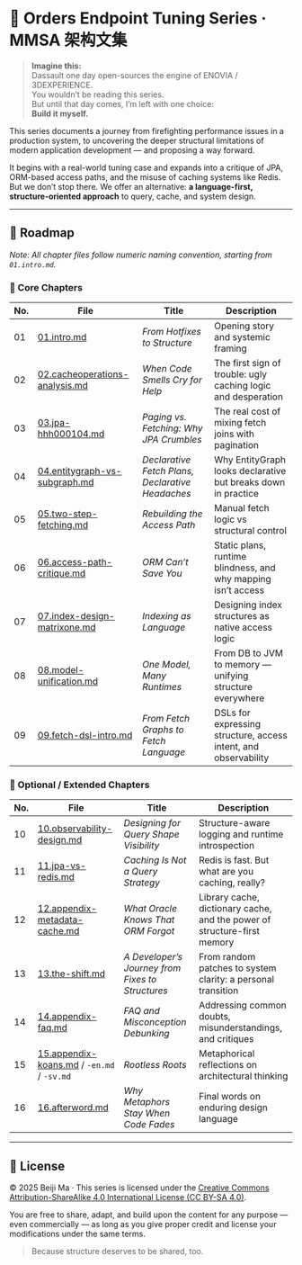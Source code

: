# 📘 Orders Endpoint Tuning Series · MMSA 架构文集

> **Imagine this:**  
> Dassault one day open-sources the engine of ENOVIA / 3DEXPERIENCE.  
> You wouldn’t be reading this series.  
> But until that day comes, I’m left with one choice:  
> **Build it myself.**

This series documents a journey from firefighting performance issues in a production system, to uncovering the deeper structural limitations of modern application development — and proposing a way forward.

It begins with a real-world tuning case and expands into a critique of JPA, ORM-based access paths, and the misuse of caching systems like Redis. But we don’t stop there. We offer an alternative: **a language-first, structure-oriented approach** to query, cache, and system design.

---

## 🧭 Roadmap

*Note: All chapter files follow numeric naming convention, starting from `01.intro.md`.*

### 📂 Core Chapters

| No. | File | Title | Description |
|-----|------|-------|-------------|
| 01 | [01.intro.md](docs/01.intro.md) | *From Hotfixes to Structure* | Opening story and systemic framing |
| 02 | [02.cacheoperations-analysis.md](docs/02.cacheoperations-analysis.md) | *When Code Smells Cry for Help* | The first sign of trouble: ugly caching logic and desperation |
| 03 | [03.jpa-hhh000104.md](docs/03.jpa-hhh000104.md) | *Paging vs. Fetching: Why JPA Crumbles* | The real cost of mixing fetch joins with pagination |
| 04 | [04.entitygraph-vs-subgraph.md](docs/04.entitygraph-vs-subgraph.md) | *Declarative Fetch Plans, Declarative Headaches* | Why EntityGraph looks declarative but breaks down in practice |
| 05 | [05.two-step-fetching.md](docs/05.two-step-fetching.md) | *Rebuilding the Access Path* | Manual fetch logic vs structural control |
| 06 | [06.access-path-critique.md](docs/06.access-path-critique.md) | *ORM Can’t Save You* | Static plans, runtime blindness, and why mapping isn’t access |
| 07 | [07.index-design-matrixone.md](docs/07.index-design-matrixone.md) | *Indexing as Language* | Designing index structures as native access logic |
| 08 | [08.model-unification.md](docs/08.model-unification.md) | *One Model, Many Runtimes* | From DB to JVM to memory — unifying structure everywhere |
| 09 | [09.fetch-dsl-intro.md](docs/09.fetch-dsl-intro.md) | *From Fetch Graphs to Fetch Language* | DSLs for expressing structure, access intent, and observability |

### 🧪 Optional / Extended Chapters

| No. | File | Title | Description |
|-----|------|-------|-------------|
| 10 | [10.observability-design.md](docs/10.observability-design.md) | *Designing for Query Shape Visibility* | Structure-aware logging and runtime introspection |
| 11 | [11.jpa-vs-redis.md](docs/11.jpa-vs-redis.md) | *Caching Is Not a Query Strategy* | Redis is fast. But what are you caching, really? |
| 12 | [12.appendix-metadata-cache.md](docs/12.appendix-metadata-cache.md) | *What Oracle Knows That ORM Forgot* | Library cache, dictionary cache, and the power of structure-first memory |
| 13 | [13.the-shift.md](docs/13.the-shift.md) | *A Developer’s Journey from Fixes to Structures* | From random patches to system clarity: a personal transition |
| 14 | [14.appendix-faq.md](docs/14.appendix-faq.md) | *FAQ and Misconception Debunking* | Addressing common doubts, misunderstandings, and critiques |
| 15 | [15.appendix-koans.md](docs/15.appendix-koans.md) / `-en.md` / `-sv.md` | *Rootless Roots* | Metaphorical reflections on architectural thinking |
| 16 | [16.afterword.md](docs/16.afterword.md) | *Why Metaphors Stay When Code Fades* | Final words on enduring design language |

---

## 📝 License

© 2025 Beiji Ma · This series is licensed under the [Creative Commons Attribution-ShareAlike 4.0 International License (CC BY-SA 4.0)](https://creativecommons.org/licenses/by-sa/4.0/).

You are free to share, adapt, and build upon the content for any purpose — even commercially — as long as you give proper credit and license your modifications under the same terms.

> Because structure deserves to be shared, too.

